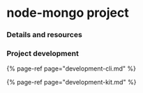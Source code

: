 # node-mongo project

### Details and resources

### Project development

{% page-ref page="development-cli.md" %}

{% page-ref page="development-kit.md" %}





